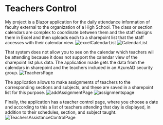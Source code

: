 # Teachers Control
My project is a Blazor application for the daily attendance information of faculty external to the organization of a High School.
The class or section calendars are complex to coordinate between them and the staff designs them in Excel and then uploads each to a sharepoint list that the staff accesses with their calendar view.
![excelCalendarList](https://user-images.githubusercontent.com/19351006/225450649-885bf18d-5878-42a7-9b7c-986ec7dff01d.png)
![CalendarList](https://user-images.githubusercontent.com/19351006/225450927-8a953827-df9b-4b0e-825d-99e998dd61c7.png)

That system does not allow you to see on the calendar which teachers will be attending because it does not support the calendar view of the sharepoint list plus data.
The application made gets the data from the calendars in sharepoint and the teachers included in an AzureAD security group.
![TeachersPage](https://user-images.githubusercontent.com/19351006/225454642-6e3e95b7-c72e-4f32-a298-731c8061a174.png)


The application allows to make assignments of teachers to the corresponding sections and subjects, and these are saved in a sharepoint list for this purpose.
![addAssignmentPage](https://user-images.githubusercontent.com/19351006/225451099-e75cd7b5-3843-4cc9-aae7-5a586b6fd509.png)
![assignmentspage](https://user-images.githubusercontent.com/19351006/225451130-2c32e397-d086-431f-8eee-3d8fbe15a10c.png)

Finally, the application has a teacher control page, where you choose a date and according to this a list of teachers attending that day is displayed, in addition to their schedules, section, and subject taught.
![TeachersAssistanceControlPage](https://user-images.githubusercontent.com/19351006/225451251-12699e02-a24f-42f7-839d-525f81d69c68.png)

